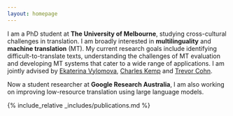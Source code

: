 ```yaml
---
layout: homepage
---
```


<!-- ## Zheng Wei Lim -->

I am a PhD student at **The University of Melbourne**, studying cross-cultural challenges in translation. I am broadly interested in **multilinguality** and **machine translation** (MT). My current research goals include identifying difficult-to-translate texts, understanding the challenges of MT evaluation and developing MT systems that cater to a wide range of applications. I am jointly advised by [Ekaterina Vylomova](http://kat.academy/), [Charles Kemp](https://www.charleskemp.com/) and [Trevor Cohn](https://trevorcohn.github.io/).

Now a student researcher at **Google Research Australia**, I am also working on improving low-resource translation using large language models. 

<!-- ## Research Interests

- **Computer Vision:** image recognition, image generation, video captioning
- **Machine Learning:** meta-learning, incremental learning, transfer learning -->

<!-- ## News

- **[Feb. 2020]** Our paper about incremental learning is accepted to CVPR 2020.
- **[Feb. 2020]** We will host the ACM Multimedia Asia 2020 conference in Singapore!
- **[Sept. 2019]** Our paper about few-shot learning is accepted to NeurIPS 2019.
- **[Mar. 2019]** Our paper about few-shot learning is accepted to CVPR 2019. -->

{% include_relative _includes/publications.md %}

<!-- {% include_relative _includes/services.md %} -->
